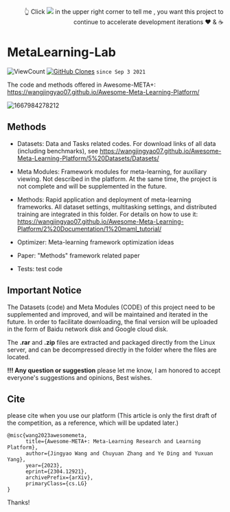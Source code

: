 <div>
  <div align="right">
    👆 Click <img class="ai-header-badge-img" src="https://img.shields.io/github/stars/UFund-Me/Qbot.svg?style=social&label=Star"> in the upper right corner to tell me , you want this project to continue to accelerate development iterations ❤️ & ☕️
  </div>
</div>
 
# MetaLearning-Lab

<p align="left">
    <img alt="ViewCount" valign="bottom" src="https://views.whatilearened.today/views/github/WangJingyao07/MetaLearning-Lab.svg">
    <a href='https://github.com/WangJingyao07/github-clone-count-badge'><img alt='GitHub Clones' valign="bottom" src='https://img.shields.io/badge/dynamic/json?color=success&label=Clone&query=count&url=https://gist.githubusercontent.com/MShawon/cf89f3274d06170b8a4973039aa6220a/raw/clone.json&logo=github'></a>
    <code>since Sep 3 2021</code>
</p>

The code and methods offered in Awesome-META+: https://wangjingyao07.github.io/Awesome-Meta-Learning-Platform/


![1667984278212](https://user-images.githubusercontent.com/45681444/200785407-95b20eea-281f-4801-a3bd-483e9c87fc0d.png)


## Methods

* Datasets: Data and Tasks related codes. For download links of all data (including benchmarks), see https://wangjingyao07.github.io/Awesome-Meta-Learning-Platform/5%20Datasets/Datasets/

* Meta Modules: Framework modules for meta-learning, for auxiliary viewing. Not described in the platform. At the same time, the project is not complete and will be supplemented in the future.

* Methods: Rapid application and deployment of meta-learning frameworks. All dataset settings, multitasking settings, and distributed training are integrated in this folder. For details on how to use it: https://wangjingyao07.github.io/Awesome-Meta-Learning-Platform/2%20Documentation/1%20maml_tutorial/

* Optimizer: Meta-learning framework optimization ideas

* Paper: "Methods" framework related paper

* Tests: test code


## Important Notice

The Datasets (code) and Meta Modules (CODE) of this project need to be supplemented and improved, and will be maintained and iterated in the future. In order to facilitate downloading, the final version will be uploaded in the form of Baidu network disk and Google cloud disk.

The **.rar** and **.zip** files are extracted and packaged directly from the Linux server, and can be decompressed directly in the folder where the files are located.

**!!! Any question or suggestion** please let me know, I am honored to accept everyone's suggestions and opinions, Best wishes.

## Cite
please cite when you use our platform
(This article is only the first draft of the competition, as a reference, which will be updated later.)
```
@misc{wang2023awesomemeta,
      title={Awesome-META+: Meta-Learning Research and Learning Platform}, 
      author={Jingyao Wang and Chuyuan Zhang and Ye Ding and Yuxuan Yang},
      year={2023},
      eprint={2304.12921},
      archivePrefix={arXiv},
      primaryClass={cs.LG}
}
```
Thanks!
